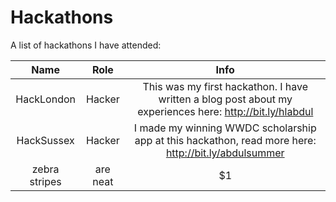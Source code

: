 # Hackathons
A list of hackathons I have attended:

| Name          | Role          | Info  |
|:-------------:|:-------------:|:-----:|
| HackLondon    | Hacker        | This was my first hackathon. I have written a blog post about my experiences here: http://bit.ly/hlabdul |
| HackSussex    | Hacker        | I made my winning WWDC scholarship app at this hackathon, read more here: http://bit.ly/abdulsummer |
| zebra stripes | are neat      |    $1 |
